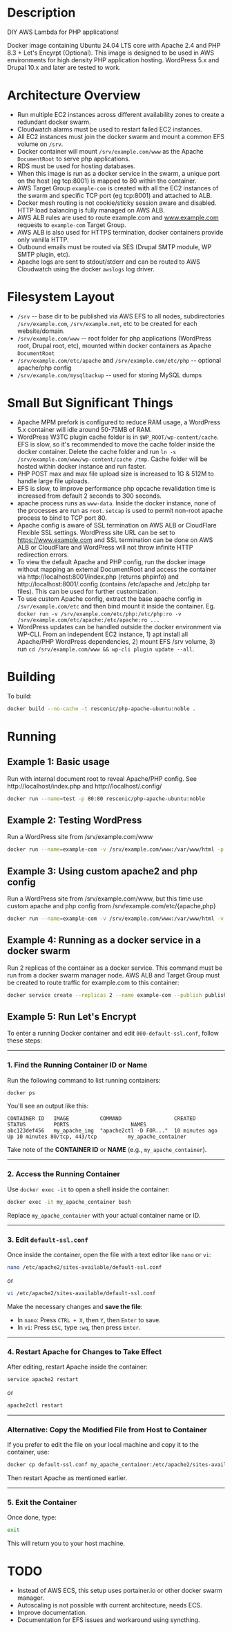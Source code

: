 # Description

DIY AWS Lambda for PHP applications!

Docker image containing Ubuntu 24.04 LTS core with Apache 2.4 and PHP 8.3 + Let's Encyrpt (Optional). This image is designed to be used in AWS environments for high density PHP application hosting. WordPress 5.x and Drupal 10.x and later are tested to work.

# Architecture Overview

* Run multiple EC2 instances across different availability zones to create a redundant docker swarm.
* Cloudwatch alarms must be used to restart failed EC2 instances.
* All EC2 instances must join the docker swarm and mount a common EFS volume on `/srv`.
* Docker container will mount `/srv/example.com/www` as the Apache `DocumentRoot` to serve php applications.
* RDS must be used for hosting databases.
* When this image is run as a docker service in the swarm, a unique port on the host (eg tcp:8001) is mapped to 80 within the container.
* AWS Target Group `example-com` is created with all the EC2 instances of the swarm and specific TCP port (eg tcp:8001) and attached to ALB.
* Docker mesh routing is not cookie/sticky session aware and disabled. HTTP load balancing is fully managed on AWS ALB.
* AWS ALB rules are used to route example.com and www.example.com requests to `example-com` Target Group.
* AWS ALB is also used for HTTPS termination, docker containers provide only vanilla HTTP.
* Outbound emails must be routed via SES (Drupal SMTP module, WP SMTP plugin, etc).
* Apache logs are sent to stdout/stderr and can be routed to AWS Cloudwatch using the docker `awslogs` log driver.

# Filesystem Layout

* `/srv` -- base dir to be published via AWS EFS to all nodes, subdirectories `/srv/example.com`, `/srv/example.net`, etc to be created for each website/domain.
* `/srv/example.com/www` -- root folder for php applications (WordPress root, Drupal root, etc), mounted within docker containers as Apache `DocumentRoot`
* `/srv/example.com/etc/apache` and `/srv/example.com/etc/php` -- optional apache/php config
* `/srv/example.com/mysqlbackup` -- used for storing MySQL dumps

# Small But Significant Things

* Apache MPM prefork is configured to reduce RAM usage, a WordPress 5.x container will idle around 50-75MB of RAM.
* WordPress W3TC plugin cache folder is in `$WP_ROOT/wp-content/cache`. EFS is slow, so it's recommended to move the cache folder inside the docker container. Delete the cache folder and run `ln -s /srv/example.com/www/wp-content/cache /tmp`. Cache folder will be hosted within docker instance and run faster.
* PHP POST max and max file upload size is increased to 1G & 512M to handle large file uploads.
* EFS is slow, to improve performance php opcache revalidation time is increased from default 2 seconds to 300 seconds.
* apache process runs as `www-data`. Inside the docker instance, none of the processes are run as `root`. `setcap` is used to permit non-root apache process to bind to TCP port 80.
* Apache config is aware of SSL termination on AWS ALB or CloudFlare Flexible SSL settings. WordPress site URL can be set to https://www.example.com and SSL termination can be done on AWS ALB or CloudFlare and WordPress will not throw infinite HTTP redirection errors.
* To view the default Apache and PHP config, run the docker image without mapping an external DocumentRoot and access the container via http://localhost:8001/index.php (returns phpinfo) and http://localhost:8001/.config (contains /etc/apache and /etc/php tar files). This can be used for further customization.
* To use custom Apache config, extract the base apache config in `/svr/example.com/etc` and then bind mount it inside the container. Eg. `docker run -v /srv/example.com/etc/php:/etc/php:ro -v /srv/example.com/etc/apache:/etc/apache:ro ...`
* WordPress updates can be handled outside the docker environment via WP-CLI. From an independent EC2 instance, 1) apt install all Apache/PHP WordPress dependencies, 2) mount EFS /srv volume, 3) run `cd /srv/example.com/www && wp-cli plugin update --all`.

# Building

To build:

```bash
docker build --no-cache -t rescenic/php-apache-ubuntu:noble .
```

# Running

## Example 1: Basic usage

Run with internal document root to reveal Apache/PHP config. See http://localhost/index.php and http://localhost/.config/

```bash
docker run --name=test -p 80:80 rescenic/php-apache-ubuntu:noble
```

## Example 2: Testing WordPress

Run a WordPress site from /srv/example.com/www

```bash
docker run --name=example-com -v /srv/example.com/www:/var/www/html -p 80:80 rescenic/php-apache-ubuntu:noble
```

## Example 3: Using custom apache2 and php config

Run a WordPress site from /srv/example.com/www, but this time use custom apache and php config from /srv/example.com/etc/{apache,php}

```bash
docker run --name=example-com -v /srv/example.com/www:/var/www/html -v /srv/example.com/etc/apache2:/etc/apache2:ro -v /srv/example.com/etc/php:/etc/php:ro -p 80:80 rescenic/php-apache-ubuntu:noble
```

## Example 4: Running as a docker service in a docker swarm

Run 2 replicas of the container as a docker service. This command must be run from a docker swarm manager node. AWS ALB and Target Group must be created to route traffic for example.com to this container:

```bash
docker service create --replicas 2 --name example-com --publish published=8000,target=80,mode=host --mount type=bind,source=/srv/example.com/www,destination=/var/www/html rescenic/php-apache-ubuntu:noble
```

## Example 5: Run Let's Encrypt

To enter a running Docker container and edit `000-default-ssl.conf`, follow these steps:

---

### **1. Find the Running Container ID or Name**
Run the following command to list running containers:
```sh
docker ps
```
You'll see an output like this:
```
CONTAINER ID   IMAGE          COMMAND                 CREATED         STATUS         PORTS                    NAMES
abc123def456   my_apache_img  "apache2ctl -D FOR..."  10 minutes ago  Up 10 minutes 80/tcp, 443/tcp          my_apache_container
```
Take note of the **CONTAINER ID** or **NAME** (e.g., `my_apache_container`).

---

### **2. Access the Running Container**
Use `docker exec -it` to open a shell inside the container:
```sh
docker exec -it my_apache_container bash
```
Replace `my_apache_container` with your actual container name or ID.

---

### **3. Edit `default-ssl.conf`**
Once inside the container, open the file with a text editor like `nano` or `vi`:
```sh
nano /etc/apache2/sites-available/default-ssl.conf
```
or
```sh
vi /etc/apache2/sites-available/default-ssl.conf
```

Make the necessary changes and **save the file**:
- In `nano`: Press `CTRL + X`, then `Y`, then `Enter` to save.
- In `vi`: Press `ESC`, type `:wq`, then press `Enter`.

---

### **4. Restart Apache for Changes to Take Effect**
After editing, restart Apache inside the container:
```sh
service apache2 restart
```
or
```sh
apache2ctl restart
```

---

### **Alternative: Copy the Modified File from Host to Container**
If you prefer to edit the file on your local machine and copy it to the container, use:
```sh
docker cp default-ssl.conf my_apache_container:/etc/apache2/sites-available/default-ssl.conf
```
Then restart Apache as mentioned earlier.

---

### **5. Exit the Container**
Once done, type:
```sh
exit
```
This will return you to your host machine.


# TODO

* Instead of AWS ECS, this setup uses portainer.io or other docker swarm manager.
* Autoscaling is not possible with current architecture, needs ECS.
* Improve documentation.
* Documentation for EFS issues and workaround using syncthing. 
